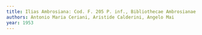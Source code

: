 ```yaml
---
title: Ilias Ambrosiana: Cod. F. 205 P. inf., Bibliothecae Ambrosianae Mediolanensis
authors: Antonio Maria Ceriani, Aristide Calderini, Angelo Mai
year: 1953
---
```


